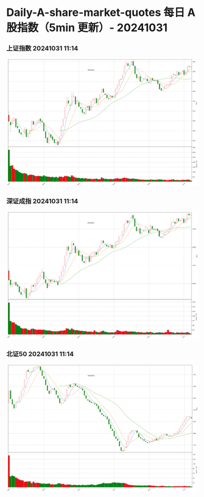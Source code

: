 
# Daily-A-share-market-quotes 每日 A 股指数（5min 更新）- 20241031

### 上证指数 20241031 11:14
![](./fig/2024/10/20241031-sh000001.png)

### 深证成指 20241031 11:14
![](./fig/2024/10/20241031-sz399001.png)

### 北证50 20241031 11:14
![](./fig/2024/10/20241031-bj899050.png)

